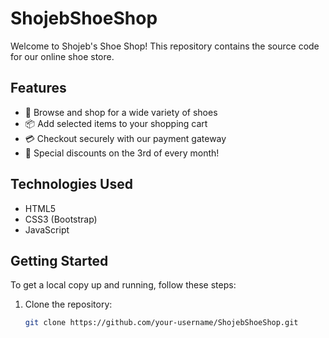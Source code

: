 # ShojebShoeShop

Welcome to Shojeb's Shoe Shop! This repository contains the source code for our online shoe store.

## Features

- 🛒 Browse and shop for a wide variety of shoes
- 📦 Add selected items to your shopping cart
- 💳 Checkout securely with our payment gateway
- 🌟 Special discounts on the 3rd of every month!

## Technologies Used

- HTML5
- CSS3 (Bootstrap)
- JavaScript

## Getting Started

To get a local copy up and running, follow these steps:

1. Clone the repository:
   ```sh
   git clone https://github.com/your-username/ShojebShoeShop.git
